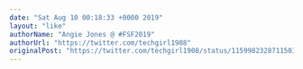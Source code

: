 ```yaml
---
date: "Sat Aug 10 00:18:33 +0000 2019"
layout: "like"
authorName: "Angie Jones @ #FSF2019"
authorUrl: "https://twitter.com/techgirl1908"
originalPost: "https://twitter.com/techgirl1908/status/1159982328711503872"
---
```

